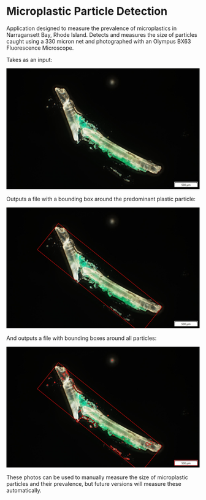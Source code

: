 # Microplastic Particle Detection 

Application designed to measure the prevalence of microplastics in Narragansett Bay, Rhode Island. Detects and measures the size of particles caught using a 330 micron net and photographed with an Olympus BX63 Fluorescence Microscope.

Takes as an input:

<p align="center">
  <img src="data/images/A.jpg" alt="Original Image">
</p>

Outputs a file with a bounding box around the predominant plastic particle:

<p align="center">
  <img src="data/output/A/largest_particle_A.jpg" alt="Original Image">
</p>

And outputs a file with bounding boxes around all particles:

<p align="center">
  <img src="data/output/A/all_particles_A.jpg" alt="Original Image">
</p>

These photos can be used to manually measure the size of microplastic particles and their prevalence, but future versions will measure
these automatically. 

